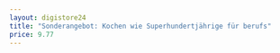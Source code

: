 ```yaml
---
layout: digistore24
title: "Sonderangebot: Kochen wie Superhundertjährige für berufs"
price: 9.77
---
```

